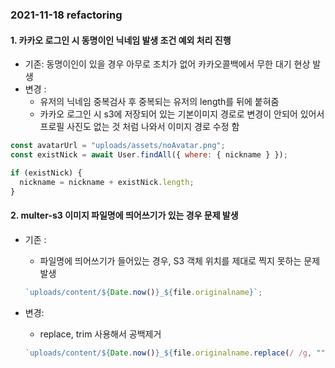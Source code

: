### 2021-11-18 refactoring

#### 1. 카카오 로그인 시 동명이인 닉네임 발생 조건 예외 처리 진행

- 기존: 동명이인이 있을 경우 아무로 조치가 없어 카카오콜백에서 무한 대기 현상 발생
- 변경 :
  - 유저의 닉네임 중복검사 후 중복되는 유저의 length를 뒤에 붙혀줌
  - 카카오 로그인 시 s3에 저장되어 있는 기본이미지 경로로 변경이 안되어 있어서 프로필 사진도 없는 것 처럼 나와서 이미지 경로 수정 함

```jsx
const avatarUrl = "uploads/assets/noAvatar.png";
const existNick = await User.findAll({ where: { nickname } });

if (existNick) {
  nickname = nickname + existNick.length;
}
```

#### 2. multer-s3 이미지 파일명에 띄어쓰기가 있는 경우 문제 발생

- 기존 :

  - 파일명에 띄어쓰기가 들어있는 경우, S3 객체 위치를 제대로 찍지 못하는 문제 발생

  ```jsx
  `uploads/content/${Date.now()}_${file.originalname}`;
  ```

- 변경:
  - replace, trim 사용해서 공백제거
  ```jsx
  `uploads/content/${Date.now()}_${file.originalname.replace(/ /g, "").trim()}`;
  ```
